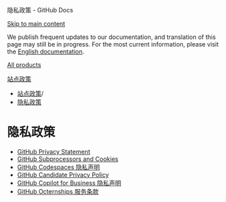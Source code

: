 隐私政策 - GitHub Docs

[Skip to main content](#main-content)

We publish frequent updates to our documentation, and translation of this page may still be in progress. For the most current information, please visit the [English documentation](/en).

[All products](/zh)

[站点政策](/zh/site-policy)

* [站点政策](/zh/site-policy)/
* [隐私政策](/zh/site-policy/privacy-policies)

隐私政策
==========

* [GitHub Privacy Statement](/zh/site-policy/privacy-policies/github-privacy-statement)
* [GitHub Subprocessors and Cookies](/zh/site-policy/privacy-policies/github-subprocessors-and-cookies)
* [GitHub Codespaces 隐私声明](/zh/site-policy/privacy-policies/github-codespaces-privacy-statement)
* [GitHub Candidate Privacy Policy](/zh/site-policy/privacy-policies/github-candidate-privacy-policy)
* [GitHub Copilot for Business 隐私声明](/zh/site-policy/privacy-policies/github-copilot-for-business-privacy-statement)
* [GitHub Octernships 服务条款](/zh/site-policy/privacy-policies/github-octernships-terms-of-service)
